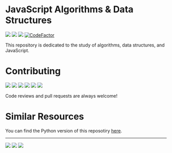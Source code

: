 # JavaScript Algorithms & Data Structures

<a href="https://en.wikipedia.org/wiki/MIT_License"><img src="https://img.shields.io/github/license/jcpedroza/algorithms-and-data-structures-js"></a>
<a href="https://standardjs.com"><img src="https://img.shields.io/badge/code_style-standard-brightgreen.svg"></a>
<a href="https://www.codacy.com/gh/JCPedroza/algorithms-and-data-structures-js/dashboard?utm_source=github.com&amp;utm_medium=referral&amp;utm_content=JCPedroza/algorithms-and-data-structures-js&amp;utm_campaign=Badge_Grade"><img src="https://app.codacy.com/project/badge/Grade/bfbdad3f96c94ce793e9453745d95fd7"/></a>
<a href="https://www.codefactor.io/repository/github/jcpedroza/algorithms-and-data-structures-js"><img src="https://www.codefactor.io/repository/github/jcpedroza/algorithms-and-data-structures-js/badge" alt="CodeFactor" /></a>

This repository is dedicated to the study of algorithms, data structures, and JavaScript.

# Contributing

<img src="https://img.shields.io/github/contributors/JCPedroza/algorithms-and-data-structures-js"> <img src="https://img.shields.io/github/commit-activity/m/JCPedroza/algorithms-and-data-structures-js"> <img src="https://img.shields.io/github/issues-raw/JCPedroza/algorithms-and-data-structures-js"> <img src="https://img.shields.io/github/issues-closed-raw/JCPedroza/algorithms-and-data-structures-js"> <img src="https://img.shields.io/github/issues-pr-raw/JCPedroza/algorithms-and-data-structures-js"> <img src="https://img.shields.io/github/issues-pr-closed-raw/JCPedroza/algorithms-and-data-structures-js">

Code reviews and pull requests are always welcome!

# Similar Resources

You can find the Python version of this reposotiry <a href="https://github.com/JCPedroza/algorithms-and-data-structures-py">here</a>.

---

<img src="https://img.shields.io/tokei/lines/github/jcpedroza/algorithms-and-data-structures-js"> <img src="https://img.shields.io/github/languages/code-size/jcpedroza/algorithms-and-data-structures-js"> <img src="https://img.shields.io/github/repo-size/jcpedroza/algorithms-and-data-structures-js">
